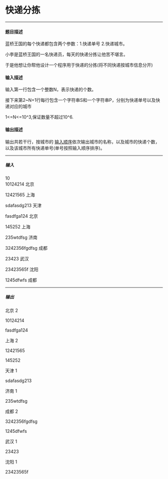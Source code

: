 # 快递分拣

* * * * * *
#### 题目描述

蓝桥王国的每个快递都包含两个参数：1.快递单号 2.快递城市。

小李是蓝桥王国的一名快递员，每天的快递分拣让他苦不堪言。

于是他想让你帮他设计一个程序用于快递的分拣(将不同快递按城市信息分开)

#### 输入描述

输入第一行包含一个整数N，表示快递的个数。

接下来第2~N+1行每行包含一个字符串S和一个字符串P，分别为快递单号以及快递对应的城市

1<=N<=10^3,保证数量不超过10^6.

#### 输出描述

输出共若干行，按城市的 <u>输入顺序</u>依次输出城市的名称，以及城市的快递个数，以及该城市所有快递单号(单号按照输入顺序排序)。
* * *
##### 输入

10<br/>
10124214 北京

12421565 上海

sdafasdg213 天津

fasdfga124 北京

145252 上海

235wtdfsg 济南

3242356fgdfsg 成都

23423 武汉

23423565f 沈阳

1245dfwfs 成都

* * *
##### 输出

北京 2

10124214

fasdfga124

上海 2

12421565

145252

天津 1

sdafasdg213

济南 1

235wtdfsg

成都 2

3242356fgdfsg

1245dfwfs

武汉 1

23423

沈阳 1

23423565f
